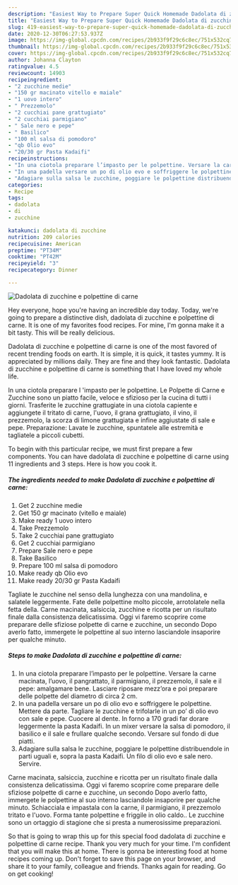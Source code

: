 ```yaml
---
description: "Easiest Way to Prepare Super Quick Homemade Dadolata di zucchine e polpettine di carne"
title: "Easiest Way to Prepare Super Quick Homemade Dadolata di zucchine e polpettine di carne"
slug: 419-easiest-way-to-prepare-super-quick-homemade-dadolata-di-zucchine-e-polpettine-di-carne
date: 2020-12-30T06:27:53.937Z
image: https://img-global.cpcdn.com/recipes/2b933f9f29c6c8ec/751x532cq70/dadolata-di-zucchine-e-polpettine-di-carne-recipe-main-photo.jpg
thumbnail: https://img-global.cpcdn.com/recipes/2b933f9f29c6c8ec/751x532cq70/dadolata-di-zucchine-e-polpettine-di-carne-recipe-main-photo.jpg
cover: https://img-global.cpcdn.com/recipes/2b933f9f29c6c8ec/751x532cq70/dadolata-di-zucchine-e-polpettine-di-carne-recipe-main-photo.jpg
author: Johanna Clayton
ratingvalue: 4.5
reviewcount: 14903
recipeingredient:
- "2 zucchine medie"
- "150 gr macinato vitello e maiale"
- "1 uovo intero"
- " Prezzemolo"
- "2 cucchiai pane grattugiato"
- "2 cucchiai parmigiano"
- " Sale nero e pepe"
- " Basilico"
- "100 ml salsa di pomodoro"
- "qb Olio evo"
- "20/30 gr Pasta Kadaifi"
recipeinstructions:
- "In una ciotola preparare l’impasto per le polpettine. Versare la carne macinata, l’uovo, il pangrattato, il parmigiano, il prezzemolo, il sale e il pepe: amalgamare bene. Lasciare riposare mezz’ora e poi preparare delle polpette del diametro di circa 2 cm."
- "In una padella versare un po di olio evo e soffriggere le polpettine. Mettere da parte. Tagliare le zucchine e trifolarle in un po’ di olio evo con sale e pepe. Cuocere al dente. In forno a 170 gradi far dorare leggermente la pasta Kadaifi. In un mixer versare la salsa di pomodoro, il basilico e il sale e frullare qualche secondo. Versare sul fondo di due piatti."
- "Adagiare sulla salsa le zucchine, poggiare le polpettine distribuendole in parti uguali e, sopra la pasta Kadaifi. Un filo di olio evo e sale nero. Servire."
categories:
- Recipe
tags:
- dadolata
- di
- zucchine

katakunci: dadolata di zucchine 
nutrition: 209 calories
recipecuisine: American
preptime: "PT34M"
cooktime: "PT42M"
recipeyield: "3"
recipecategory: Dinner

---
```



![Dadolata di zucchine e polpettine di carne](https://img-global.cpcdn.com/recipes/2b933f9f29c6c8ec/751x532cq70/dadolata-di-zucchine-e-polpettine-di-carne-recipe-main-photo.jpg)

Hey everyone, hope you're having an incredible day today. Today, we're going to prepare a distinctive dish, dadolata di zucchine e polpettine di carne. It is one of my favorites food recipes. For mine, I'm gonna make it a bit tasty. This will be really delicious.

Dadolata di zucchine e polpettine di carne is one of the most favored of recent trending foods on earth. It is simple, it is quick, it tastes yummy. It is appreciated by millions daily. They are fine and they look fantastic. Dadolata di zucchine e polpettine di carne is something that I have loved my whole life.

In una ciotola preparare l &#39;impasto per le polpettine. Le Polpette di Carne e Zucchine sono un piatto facile, veloce e sfizioso per la cucina di tutti i giorni. Trasferite le zucchine grattugiate in una ciotola capiente e aggiungete il tritato di carne, l&#39;uovo, il grana grattugiato, il vino, il prezzemolo, la scorza di limone grattugiata e infine aggiustate di sale e pepe. Preparazione: Lavate le zucchine, spuntatele alle estremità e tagliatele a piccoli cubetti.


To begin with this particular recipe, we must first prepare a few components. You can have dadolata di zucchine e polpettine di carne using 11 ingredients and 3 steps. Here is how you cook it.

<!--inarticleads1-->

##### The ingredients needed to make Dadolata di zucchine e polpettine di carne:

1. Get 2 zucchine medie
1. Get 150 gr macinato (vitello e maiale)
1. Make ready 1 uovo intero
1. Take  Prezzemolo
1. Take 2 cucchiai pane grattugiato
1. Get 2 cucchiai parmigiano
1. Prepare  Sale nero e pepe
1. Take  Basilico
1. Prepare 100 ml salsa di pomodoro
1. Make ready qb Olio evo
1. Make ready 20/30 gr Pasta Kadaifi


Tagliate le zucchine nel senso della lunghezza con una mandolina, e salatele leggermente. Fate delle polpettine molto piccole, arrotolatele nella fetta della. Carne macinata, salsiccia, zucchine e ricotta per un risultato finale dalla consistenza delicatissima. Oggi vi faremo scoprire come preparare delle sfiziose polpette di carne e zucchine, un secondo Dopo averlo fatto, immergete le polpettine al suo interno lasciandole insaporire per qualche minuto. 

<!--inarticleads2-->

##### Steps to make Dadolata di zucchine e polpettine di carne:

1. In una ciotola preparare l’impasto per le polpettine. Versare la carne macinata, l’uovo, il pangrattato, il parmigiano, il prezzemolo, il sale e il pepe: amalgamare bene. Lasciare riposare mezz’ora e poi preparare delle polpette del diametro di circa 2 cm.
1. In una padella versare un po di olio evo e soffriggere le polpettine. Mettere da parte. Tagliare le zucchine e trifolarle in un po’ di olio evo con sale e pepe. Cuocere al dente. In forno a 170 gradi far dorare leggermente la pasta Kadaifi. In un mixer versare la salsa di pomodoro, il basilico e il sale e frullare qualche secondo. Versare sul fondo di due piatti.
1. Adagiare sulla salsa le zucchine, poggiare le polpettine distribuendole in parti uguali e, sopra la pasta Kadaifi. Un filo di olio evo e sale nero. Servire.


Carne macinata, salsiccia, zucchine e ricotta per un risultato finale dalla consistenza delicatissima. Oggi vi faremo scoprire come preparare delle sfiziose polpette di carne e zucchine, un secondo Dopo averlo fatto, immergete le polpettine al suo interno lasciandole insaporire per qualche minuto. Schiacciala e impastala con la carne, il parmigiano, il prezzemolo tritato e l&#39;uovo. Forma tante polpettine e friggile in olio caldo.. Le zucchine sono un ortaggio di stagione che si presta a numerosissime preparazioni. 

So that is going to wrap this up for this special food dadolata di zucchine e polpettine di carne recipe. Thank you very much for your time. I'm confident that you will make this at home. There is gonna be interesting food at home recipes coming up. Don't forget to save this page on your browser, and share it to your family, colleague and friends. Thanks again for reading. Go on get cooking!
